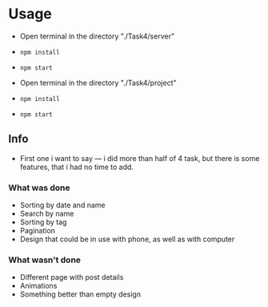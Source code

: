 # Usage
- Open terminal in the directory "./Task4/server"
- `npm install`
- `npm start`

- Open terminal in the directory "./Task4/project"
- `npm install`
- `npm start`



## Info
- First one i want to say — i did more than half of 4 task, but there is some features, that i had no time to add. 


### What was done
- Sorting by date and name
- Search by name
- Sorting by tag
- Pagination
- Design that could be in use with phone, as well as with computer

### What wasn't done
- Different page with post details
- Animations
- Something better than empty design